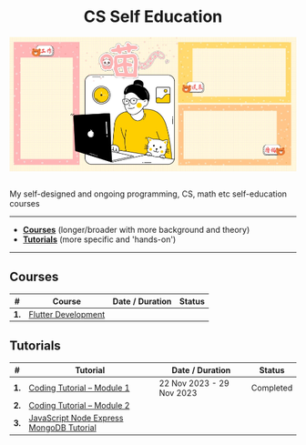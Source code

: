 <div align="center">
  <h1>CS Self Education</h1>
  <img src="banner.jpg" align="center"/>
  <br/><br/>
</div>

My self-designed and ongoing programming, CS, math etc self-education courses

---

- [**Courses**](https://github.com/abeerration/CS-Self-Education#courses) (longer/broader with more background and theory)
- [**Tutorials**](https://github.com/abeerration/CS-Self-Education#tutorials) (more specific and 'hands-on')

---

## Courses

| # | Course | Date / Duration | Status |
| ----------- | ----------- | ----------- | ----------- |
| **1.** | [Flutter Development]((https://github.com/abeerration/Flutter-Development)) | | |

<!--
| **1.** | [Full Stack Development with TypeScript, React, Next.js, MongoDB](https://github.com/abeerration/Full-Stack-Development-with-TRNM) | - | **Ongoing** |
| **1.** | [Web Design & Development Bootcamp](https://github.com/abeerration/Web-Design-Development-Bootcamp) | - | - |
| **2.** | [Introduction to Computer Science & AI with Python](https://github.com/abeerration/Intro-CS-AI-Python) | - | - |
| **3.** | [Mathematics Foundations for CS]() | - | - |
| - | English Composition | - | - |
| - | Object Oriented Programming: Java, Ruby & Smalltalk | - | - |
| - | Computing with Lisp | - | - |
| - | Business & Technical Writing | - | - |
| - | Creative Writing | - | - |
| - | History of Computation | - | - |
| - | Data Structures & Algorithms | - | - |
| - | Discrete & CS Mathematics | - | - |
| - | Assembly Language | - | - |
-->

## Tutorials

| # | Tutorial | Date / Duration | Status |
| ----------- | ----------- | ----------- | ----------- |
| **1.** | [Coding Tutorial – Module 1](https://github.com/abeerration/Coding-Tutorial-Module-1) | 22 Nov 2023 - 29 Nov 2023 | Completed
| **2.** | [Coding Tutorial – Module 2]((https://github.com/abeerration/Coding-Tutorial-Module-2)) | | |
| **3.** | [JavaScript Node Express MongoDB Tutorial]((https://github.com/abeerration/JavaScript-Node-Express-MongoDB-Tutorial)) | | |

<!--
| - | [JS Node Express MongoDB Tutorial](https://github.com/abeerration/JS-Node-Express-MongoDB-Tutorial) | - | - |
| - | [The PHP Workshop](https://github.com/abeerration/The-PHP-Workshop) | - | - |
| - | [Go Hands On Tutorial](https://github.com/abeerration/Go-Hands-On-Tutorial) | - | - |
| - | [Go Web Development](https://github.com/abeerration/Go-Web-Development) | - | - |
| - | [Microservices with Python, Flask, FastAPI & OpenAPI]() | - | - |
| - | [Vue & JS Tutorial]() | - | - |
| - | [Node & OnsenUI Tutorial]() | - | - |
| - | [Coding Tutorial – Module 2](https://github.com/abeerration/Coding-Tutorial-Module-2) | - | - |
-->
